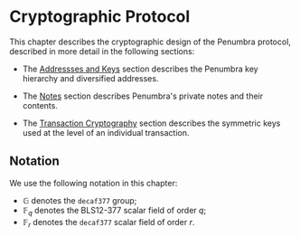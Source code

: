 # Cryptographic Protocol

This chapter describes the cryptographic design of the Penumbra protocol,
described in more detail in the following sections:

- The [Addressses and Keys](./protocol/addresses_keys.md) section describes the Penumbra key hierarchy and diversified addresses.

- The [Notes](./protocol/notes.md) section describes Penumbra's private notes and their contents.

- The [Transaction Cryptography](./protocol/transaction_crypto.md) section describes the symmetric keys used at the level of an individual transaction.

## Notation

We use the following notation in this chapter:

* $\mathbb G$ denotes the `decaf377` group;
* $\mathbb F_q$ denotes the BLS12-377 scalar field of order $q$;
* $\mathbb F_r$ denotes the `decaf377` scalar field of order $r$.
